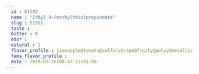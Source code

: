 ```yaml
---
  id : 61592
  name : "Ethyl 3-(methylthio)propionate"
  slug : 61592
  taste : 
  bitter : 0
  odor : 
  natural : 1
  flavor_profile : pineapple@tomato@sulfury@ripe@fruity@pulpy@metallic
  fema_flavor_profile : 
  date : 2019-03-26T08:47:11+01:00
---
```



